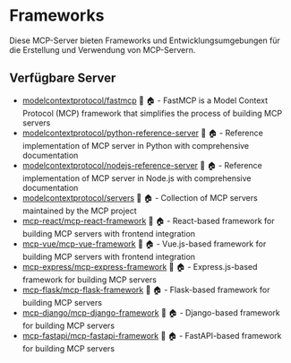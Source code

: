 # Frameworks

Diese MCP-Server bieten Frameworks und Entwicklungsumgebungen für die Erstellung und Verwendung von MCP-Servern.

## Verfügbare Server

- [modelcontextprotocol/fastmcp](https://github.com/hannesrudolph/fastmcp) 🐍 🏠 - FastMCP is a Model Context Protocol (MCP) framework that simplifies the process of building MCP servers
- [modelcontextprotocol/python-reference-server](https://github.com/modelcontextprotocol/python-reference-server) 🐍 🏠 - Reference implementation of MCP server in Python with comprehensive documentation
- [modelcontextprotocol/nodejs-reference-server](https://github.com/modelcontextprotocol/nodejs-reference-server) 📇 🏠 - Reference implementation of MCP server in Node.js with comprehensive documentation
- [modelcontextprotocol/servers](https://github.com/modelcontextprotocol/servers) 📇 🏠 - Collection of MCP servers maintained by the MCP project
- [mcp-react/mcp-react-framework](https://github.com/mcp-react/mcp-react-framework) 📇 🏠 - React-based framework for building MCP servers with frontend integration
- [mcp-vue/mcp-vue-framework](https://github.com/mcp-vue/mcp-vue-framework) 📇 🏠 - Vue.js-based framework for building MCP servers with frontend integration
- [mcp-express/mcp-express-framework](https://github.com/mcp-express/mcp-express-framework) 📇 🏠 - Express.js-based framework for building MCP servers
- [mcp-flask/mcp-flask-framework](https://github.com/mcp-flask/mcp-flask-framework) 🐍 🏠 - Flask-based framework for building MCP servers
- [mcp-django/mcp-django-framework](https://github.com/mcp-django/mcp-django-framework) 🐍 🏠 - Django-based framework for building MCP servers
- [mcp-fastapi/mcp-fastapi-framework](https://github.com/mcp-fastapi/mcp-fastapi-framework) 🐍 🏠 - FastAPI-based framework for building MCP servers 